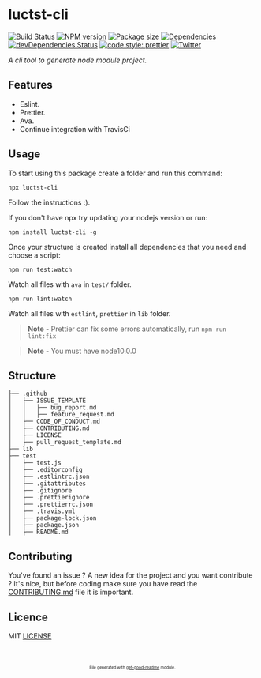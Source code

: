 # luctst-cli

[![Build Status](https://travis-ci.com/luctst/luctst-cli.svg?branch=master)](https://travis-ci.com/luctst/luctst-cli)
[![NPM version](https://img.shields.io/npm/v/luctst-cli?style=flat-square)](https://img.shields.io/npm/v/luctst-cli?style=flat-square)
[![Package size](https://img.shields.io/bundlephobia/min/luctst-cli)](https://img.shields.io/bundlephobia/min/luctst-cli)
[![Dependencies](https://img.shields.io/david/luctst/luctst-cli.svg?style=popout-square)](https://david-dm.org/luctst/luctst-cli)
[![devDependencies Status](https://david-dm.org/luctst/luctst-cli/dev-status.svg?style=flat-square)](https://david-dm.org/luctst/luctst-cli?type=dev)
[![code style: prettier](https://img.shields.io/badge/code_style-prettier-ff69b4.svg?style=flat-square)](https://github.com/prettier/prettier)
[![Twitter](https://img.shields.io/twitter/follow/luctstt.svg?label=Follow&style=social)](https://twitter.com/luctstt)

*A cli tool to generate node module project.*

## Features
* Eslint.
* Prettier.
* Ava.
* Continue integration with TravisCi

## Usage
To start using this package create a folder and run this command:
```
npx luctst-cli
```
Follow the instructions :).

If you don't have npx try updating your nodejs version or run:
```
npm install luctst-cli -g
```

Once your structure is created install all dependencies that you need and choose a script:
```
npm run test:watch
```

Watch all files with `ava` in `test/` folder.
```
npm run lint:watch
```

Watch all files with `estlint`, `prettier` in `lib` folder.
> **Note** - Prettier can fix some errors automatically, run `npm run lint:fix`

> **Note** - You must have node10.0.0

## Structure
```
├── .github
│	├── ISSUE_TEMPLATE
│	│	├── bug_report.md
│	│	├── feature_request.md
│	├── CODE_OF_CONDUCT.md
│	├── CONTRIBUTING.md
│	├── LICENSE
│	├── pull_request_template.md
├── lib
├── test
│	├── test.js
│	├── .editorconfig
│	├── .estlintrc.json
│	├── .gitattributes
│	├── .gitignore
│	├── .prettierignore
│	├── .prettierrc.json
│	├── .travis.yml
│	├── package-lock.json
│	├── package.json
│	├── README.md
```

## Contributing
You've found an issue ? A new idea for the project and you want contribute ? It's nice, but before coding make sure you have read the [CONTRIBUTING.md](https://github.com/luctst/luctst-cli/blob/master/.github/CONTRIBUTING.md) file it is important.

## Licence
MIT [LICENSE](https://github.com/luctst/luctst-cli/blob/master/.github/LICENSE)

<p style="font-size:8px;text-align:center;margin-top:50px;">File generated with <a href="https://github.com/luctst/get-good-readme">get-good-readme</a> module.</p>
